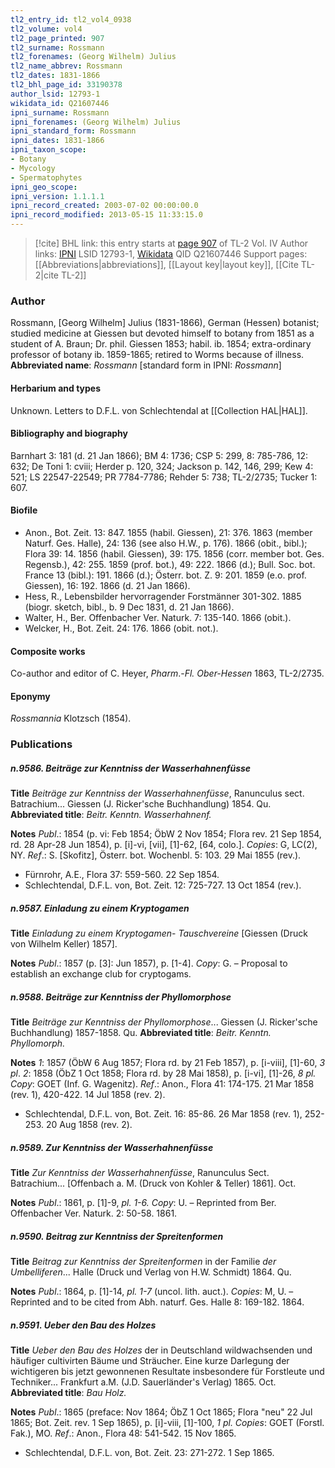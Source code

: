```yaml
---
tl2_entry_id: tl2_vol4_0938
tl2_volume: vol4
tl2_page_printed: 907
tl2_surname: Rossmann
tl2_forenames: (Georg Wilhelm) Julius
tl2_name_abbrev: Rossmann
tl2_dates: 1831-1866
tl2_bhl_page_id: 33190378
author_lsid: 12793-1
wikidata_id: Q21607446
ipni_surname: Rossmann
ipni_forenames: (Georg Wilhelm) Julius
ipni_standard_form: Rossmann
ipni_dates: 1831-1866
ipni_taxon_scope: 
- Botany
- Mycology
- Spermatophytes
ipni_geo_scope: 
ipni_version: 1.1.1.1
ipni_record_created: 2003-07-02 00:00:00.0
ipni_record_modified: 2013-05-15 11:33:15.0
---
```


> [!cite] BHL link: this entry starts at [page 907](https://www.biodiversitylibrary.org/page/33190378) of TL-2 Vol. IV
> Author links: [IPNI](https://www.ipni.org/a/12793-1) LSID 12793-1, [Wikidata](https://www.wikidata.org/wiki/Q21607446) QID Q21607446
> Support pages: [[Abbreviations|abbreviations]], [[Layout key|layout key]], [[Cite TL-2|cite TL-2]]

### Author

Rossmann, \[Georg Wilhelm\] Julius (1831-1866), German (Hessen) botanist; studied medicine at Giessen but devoted himself to botany from 1851 as a student of A. Braun; Dr. phil. Giessen 1853; habil. ib. 1854; extra-ordinary professor of botany ib. 1859-1865; retired to Worms because of illness. 
**Abbreviated name**: *Rossmann* \[standard form in IPNI: *Rossmann*\]

#### Herbarium and types

Unknown. Letters to D.F.L. von Schlechtendal at [[Collection HAL|HAL]].

#### Bibliography and biography

Barnhart 3: 181 (d. 21 Jan 1866); BM 4: 1736; CSP 5: 299, 8: 785-786, 12: 632; De Toni 1: cviii; Herder p. 120, 324; Jackson p. 142, 146, 299; Kew 4: 521; LS 22547-22549; PR 7784-7786; Rehder 5: 738; TL-2/2735; Tucker 1: 607.

#### Biofile

- Anon., Bot. Zeit. 13: 847. 1855 (habil. Giessen), 21: 376. 1863 (member Naturf. Ges. Halle), 24: 136 (see also H.W., p. 176). 1866 (obit., bibl.); Flora 39: 14. 1856 (habil. Giessen), 39: 175. 1856 (corr. member bot. Ges. Regensb.), 42: 255. 1859 (prof. bot.), 49: 222. 1866 (d.); Bull. Soc. bot. France 13 (bibl.): 191. 1866 (d.); Österr. bot. Z. 9: 201. 1859 (e.o. prof. Giessen), 16: 192. 1866 (d. 21 Jan 1866).
- Hess, R., Lebensbilder hervorragender Forstmänner 301-302. 1885 (biogr. sketch, bibl., b. 9 Dec 1831, d. 21 Jan 1866).
- Walter, H., Ber. Offenbacher Ver. Naturk. 7: 135-140. 1866 (obit.).
- Welcker, H., Bot. Zeit. 24: 176. 1866 (obit. not.).

#### Composite works

Co-author and editor of C. Heyer, *Pharm*.-*Fl. Ober-Hessen* 1863, TL-2/2735.

#### Eponymy

*Rossmannia* Klotzsch (1854).

### Publications

##### n.9586. Beiträge zur Kenntniss der Wasserhahnenfüsse

**Title**
*Beiträge zur Kenntniss der Wasserhahnenfüsse*, Ranunculus sect. Batrachium... Giessen (J. Ricker'sche Buchhandlung) 1854. Qu.
**Abbreviated title**: *Beitr. Kenntn. Wasserhahnenf.*

**Notes**
*Publ*.: 1854 (p. vi: Feb 1854; ÖbW 2 Nov 1854; Flora rev. 21 Sep 1854, rd. 28 Apr-28 Jun 1854), p. \[i\]-vi, \[vii\], \[1\]-62, \[64, colo.\]. *Copies*: G, LC(2), NY.
*Ref*.: S. \[Skofitz\], Österr. bot. Wochenbl. 5: 103. 29 Mai 1855 (rev.).
- Fürnrohr, A.E., Flora 37: 559-560. 22 Sep 1854.
- Schlechtendal, D.F.L. von, Bot. Zeit. 12: 725-727. 13 Oct 1854 (rev.).

##### n.9587. Einladung zu einem Kryptogamen

**Title**
*Einladung zu einem Kryptogamen*- *Tauschvereine* \[Giessen (Druck von Wilhelm Keller) 1857\].

**Notes**
*Publ*.: 1857 (p. \[3\]: Jun 1857), p. \[1-4\]. *Copy*: G. – Proposal to establish an exchange club for cryptogams.

##### n.9588. Beiträge zur Kenntniss der Phyllomorphose

**Title**
*Beiträge zur Kenntniss der Phyllomorphose*... Giessen (J. Ricker'sche Buchhandlung) 1857-1858. Qu.
**Abbreviated title**: *Beitr. Kenntn. Phyllomorph.*

**Notes**
*1*: 1857 (ÖbW 6 Aug 1857; Flora rd. by 21 Feb 1857), p. \[i-viii\], \[1\]-60, *3 pl*.
*2*: 1858 (ÖbZ 1 Oct 1858; Flora rd. by 28 Mai 1858), p. \[i-vi\], \[1\]-26, *8 pl. Copy*: GOET (Inf. G. Wagenitz).
*Ref*.: Anon., Flora 41: 174-175. 21 Mar 1858 (rev. 1), 420-422. 14 Jul 1858 (rev. 2).
- Schlechtendal, D.F.L. von, Bot. Zeit. 16: 85-86. 26 Mar 1858 (rev. 1), 252-253. 20 Aug 1858 (rev. 2).

##### n.9589. Zur Kenntniss der Wasserhahnenfüsse

**Title**
*Zur Kenntniss der Wasserhahnenfüsse*, Ranunculus Sect. Batrachium... \[Offenbach a. M. (Druck von Kohler & Teller) 1861\]. Oct.

**Notes**
*Publ*.: 1861, p. \[1\]-9, *pl. 1-6. Copy*: U. – Reprinted from Ber. Offenbacher Ver. Naturk. 2: 50-58. 1861.

##### n.9590. Beitrag zur Kenntniss der Spreitenformen

**Title**
*Beitrag zur Kenntniss der Spreitenformen* in der Familie *der Umbelliferen*... Halle (Druck und Verlag von H.W. Schmidt) 1864. Qu.

**Notes**
*Publ*.: 1864, p. \[1\]-14, *pl. 1-7* (uncol. lith. auct.). *Copies*: M, U. – Reprinted and to be cited from Abh. naturf. Ges. Halle 8: 169-182. 1864.

##### n.9591. Ueber den Bau des Holzes

**Title**
*Ueber den Bau des Holzes* der in Deutschland wildwachsenden und häufiger cultivirten Bäume und Sträucher. Eine kurze Darlegung der wichtigeren bis jetzt gewonnenen Resultate insbesondere für Forstleute und Techniker... Frankfurt a.M. (J.D. Sauerländer's Verlag) 1865. Oct.
**Abbreviated title**: *Bau Holz.*

**Notes**
*Publ*.: 1865 (preface: Nov 1864; ÖbZ 1 Oct 1865; Flora "neu" 22 Jul 1865; Bot. Zeit. rev. 1 Sep 1865), p. \[i\]-viii, \[1\]-100, *1 pl. Copies*: GOET (Forstl. Fak.), MO.
*Ref*.: Anon., Flora 48: 541-542. 15 Nov 1865.
- Schlechtendal, D.F.L. von, Bot. Zeit. 23: 271-272. 1 Sep 1865.

